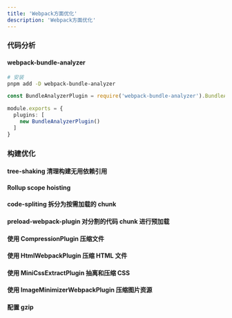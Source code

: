 ```yaml
---
title: 'Webpack方面优化'
description: 'Webpack方面优化'
---
```



### 代码分析
  #### webpack-bundle-analyzer
  ```bash
  # 安装
  pnpm add -D webpack-bundle-analyzer
  ```

  ```ts
  const BundleAnalyzerPlugin = require('webpack-bundle-analyzer').BundleAnalyzerPlugin
  
  module.exports = {
    plugins: [
      new BundleAnalyzerPlugin()
    ]
  }
  ```


### 构建优化
  #### tree-shaking 清理构建无用依赖引用
  #### Rollup scope hoisting
  #### code-spliting 拆分为按需加载的 chunk
  #### preload-webpack-plugin 对分割的代码 chunk 进行预加载
  #### 使用 CompressionPlugin 压缩文件
  #### 使用 HtmlWebpackPlugin 压缩 HTML 文件
  #### 使用 MiniCssExtractPlugin 抽离和压缩 CSS
  #### 使用 ImageMinimizerWebpackPlugin 压缩图片资源
  #### 配置 gzip

